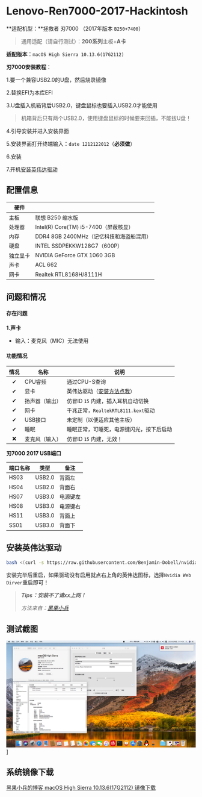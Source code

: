 # Lenovo-Ren7000-2017-Hackintosh
**适配机型：**拯救者 刃7000 （2017年版本 `B250+7400`）

> 通用适配（请自行测试）：**200系列**主板+**A卡**

**适配版本**：`macOS High Sierra 10.13.6(17G2112)`

**刃7000安装教程**：

1.要一个兼容USB2.0的U盘，然后烧录镜像

2.替换EFI为本库EFI

3.U盘插入机箱背后USB2.0，键盘鼠标也要插入USB2.0才能使用

>机箱背后只有两个USB2.0，使用键盘鼠标的时候要来回插，不能拔U盘！

4.引导安装并进入安装界面

5.安装界面打开终端输入：`date 1212122012`（**必须做**）

6.安装

7.开机[安装英伟达驱动](#安装英伟达驱动)

## 配置信息

| 硬件     |                                          |
| -------- | ---------------------------------------- |
| 主板     | 联想 B250 缩水版                         |
| 处理器   | Intel(R) Core(TM) i5-7400（屏蔽核显）    |
| 内存     | DDR4 8GB 2400MHz（记忆科技和海盗船混用） |
| 硬盘     | INTEL SSDPEKKW128G7（600P）              |
| 独立显卡 | NVIDIA GeForce GTX 1060 3GB              |
| 声卡     | ACL 662                                  |
| 网卡     | Realtek RTL8168H/8111H                   |

## 问题和情况

#### 存在问题

**1.声卡**

- 输入：麦克风（MIC）无法使用 

#### 功能情况
| 情况 | 名称    | 说明                       |
| :--: | ------- | -------------------------- |
|  ✔   | CPU睿频       | 通过CPU-S查询                                   |
| ✔ | 显卡 | 英伟达驱动（[安装方法点我](#安装英伟达驱动)） |
|  ✔   | 扬声器（输出） | 仿冒ID `15` 内建，插入耳机自动切换 |
| ✔ | 网卡 | 千兆正常，`RealtekRTL8111.kext`驱动 |
|  ✔   | USB接口 | 未定制（以便适应其他主板） |
| ✔ | 睡眠 | 睡眠正常，可睡死，电源键闪光，按下后启动 |
| ❌ | 麦克风（输入） | 仿冒ID `15` 内建，无效！ |

**刃7000 2017 USB端口**

| 端口名称 | 类型   | 备注     |
| -------- | ------ | -------- |
| HS03     | USB2.0 | 背面左   |
| HS04     | USB2.0 | 背面右   |
| HS07     | USB3.0 | 电源键左 |
| HS08     | USB3.0 | 电源键右 |
| HS11     | USB3.0 | 背面上   |
| SS01     | USB3.0 | 背面下   |

## 安装英伟达驱动

```bash
bash <(curl -s https://raw.githubusercontent.com/Benjamin-Dobell/nvidia-update/master/nvidia-update.sh)
```

安装完毕后重启，如果驱动没有启用就点右上角的英伟达图标，选择`Nvidia Web Dirver`重启即可！

> ***Tips：安装不了请xx上网！***
>
> *方法来自：[黑果小兵](https://blog.daliansky.net/macOS-High-Sierra-10.13.6-17G2112-Release-Special-with-Clover-4606-original-mirror.html)*

## 测试截图

![1](https://github.com/Tamshen/Lenovo-Ren7000-2017-Hackintosh/raw/master/_doc/pic.png)]

## 系统镜像下载

[黑果小兵的博客 macOS High Sierra 10.13.6(17G2112) 镜像下载](https://blog.daliansky.net/macOS-High-Sierra-10.13.6-17G2112-Release-Special-with-Clover-4606-original-mirror.html#下载链接)

